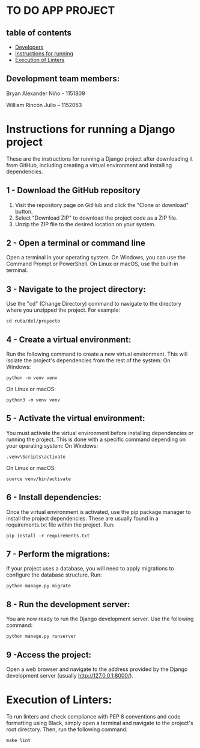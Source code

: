 # TO DO APP PROJECT

## table of contents

- [Developers](#Development-team-members)
- [Instructions for running](#Instructions-for-running-a-Django-project)
- [Execution of Linters](#Execution-of-Linters)

## Development team members:
Bryan Alexander Niño - 1151809

William Rincón Julio – 1152053

# Instructions for running a Django project

These are the instructions for running a Django project after downloading it from GitHub, including creating a virtual environment and installing dependencies.

## 1 - Download the GitHub repository

1. Visit the repository page on GitHub and click the "Clone or download" button.
2. Select "Download ZIP" to download the project code as a ZIP file.
3. Unzip the ZIP file to the desired location on your system.

## 2 - Open a terminal or command line

Open a terminal in your operating system. On Windows, you can use the Command Prompt or PowerShell. On Linux or macOS, use the built-in terminal.

## 3 - Navigate to the project directory:

Use the "cd" (Change Directory) command to navigate to the directory where you unzipped the project. For example:

`````cd ruta/del/proyecto`````

## 4 - Create a virtual environment:

Run the following command to create a new virtual environment. This will isolate the project's dependencies from the rest of the system:
On Windows:

`````python -m venv venv`````

On Linux or macOS:

`````python3 -m venv venv`````

## 5 - Activate the virtual environment:

You must activate the virtual environment before installing dependencies or running the project. This is done with a specific command depending on your operating system:
On Windows:

`````.venv\Scripts\activate`````

On Linux or macOS:

`````source venv/bin/activate`````

## 6 - Install dependencies:

Once the virtual environment is activated, use the pip package manager to install the project dependencies. These are usually found in a requirements.txt file within the project. Run:

`````pip install -r requirements.txt`````

## 7 - Perform the migrations:

If your project uses a database, you will need to apply migrations to configure the database structure. Run:

`````python manage.py migrate`````

## 8 - Run the development server:

You are now ready to run the Django development server. Use the following command:

`````python manage.py runserver`````

## 9 -Access the project:

Open a web browser and navigate to the address provided by the Django development server (usually http://127.0.0.1:8000/).

# Execution of Linters:

To run linters and check compliance with PEP 8 conventions and code formatting using Black, simply open a terminal and navigate to the project's root directory. Then, run the following command:

`````make lint`````
